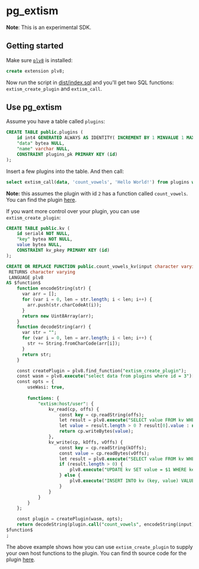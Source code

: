 # pg_extism

**Note**: This is an experimental SDK.

## Getting started
Make sure [`plv8`](https://github.com/plv8/plv8) is installed:
```sql
create extension plv8;
```

Now run the script in [dist/index.sql](./dist/index.sql) and you'll get two SQL functions: `extism_create_plugin` and `extism_call`.

## Use pg_extism

Assume you have a table called `plugins`:
```sql
CREATE TABLE public.plugins (
	id int4 GENERATED ALWAYS AS IDENTITY( INCREMENT BY 1 MINVALUE 1 MAXVALUE 2147483647 START 1 CACHE 1 NO CYCLE) NOT NULL,
	"data" bytea NULL,
	"name" varchar NULL,
	CONSTRAINT plugins_pk PRIMARY KEY (id)
);
```

Insert a few plugins into the table. And then call:

```sql
select extism_call(data, 'count_vowels', 'Hello World!') from plugins where id = 2;
```

**Note:** this assumes the plugin with id `2` has a function called `count_vowels`. You can find the plugin [here](https://github.com/extism/plugins/releases).

If you want more control over your plugin, you can use `extism_create_plugin`:

```sql
CREATE TABLE public.kv (
	id serial4 NOT NULL,
	"key" bytea NOT NULL,
	value bytea NULL,
	CONSTRAINT kv_pkey PRIMARY KEY (id)
);

CREATE OR REPLACE FUNCTION public.count_vowels_kv(input character varying)
 RETURNS character varying
 LANGUAGE plv8
AS $function$
	function encodeString(str) {
	  var arr = [];
	  for (var i = 0, len = str.length; i < len; i++) {
	    arr.push(str.charCodeAt(i));
	  }
	  return new Uint8Array(arr);
	}
	function decodeString(arr) {
	  var str = "";
	  for (var i = 0, len = arr.length; i < len; i++) {
	    str += String.fromCharCode(arr[i]);
	  }
	  return str;
	} 

	const createPlugin = plv8.find_function("extism_create_plugin");
	const wasm = plv8.execute("select data from plugins where id = 3")[0]; -- Assume our plugin ID is 3
	const opts = {
		useWasi: true,
		
		functions: {
			"extism:host/user": {
				kv_read(cp, offs) {
	                const key = cp.readString(offs);
				    let result = plv8.execute("SELECT value FROM kv WHERE key = $1", [key]);
				    let value = result.length > 0 ? result[0].value : new Uint8Array([0, 0, 0, 0]);
				    return cp.writeBytes(value);
	            },
	            kv_write(cp, kOffs, vOffs) {
					const key = cp.readString(kOffs);
				    const value = cp.readBytes(vOffs);
				    let result = plv8.execute("SELECT value FROM kv WHERE key = $1", [key]);
				    if (result.length > 0) {
				        plv8.execute("UPDATE kv SET value = $1 WHERE key = $2", [value, key]);
				    } else {
				        plv8.execute("INSERT INTO kv (key, value) VALUES ($1, $2)", [key, value]);
				    }
	            }
			}
		}
	};

	const plugin = createPlugin(wasm, opts);
	return decodeString(plugin.call("count_vowels", encodeString(input)))
$function$
;

```
The above example shows how you can use `extism_create_plugin` to supply your own host functions to the plugin. You can find th source code for the plugin [here](https://github.com/extism/plugins/tree/main/count_vowels_kvstore).
